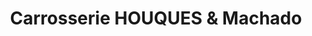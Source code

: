 ---
title: "Carrosserie HOUQUES & Machado"
url: /pessac/carrosserie-houques-et-machado/
shop: réparation de voitures
---